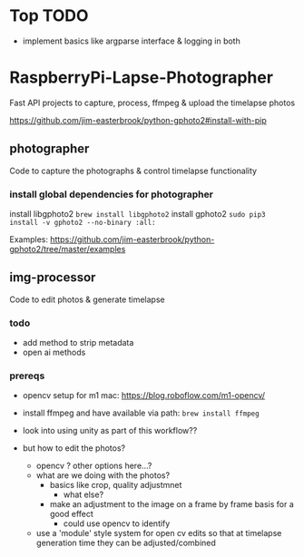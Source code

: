 # Top TODO
* implement basics like argparse interface & logging in both

# RaspberryPi-Lapse-Photographer
Fast API projects to capture, process, ffmpeg & upload the timelapse photos

https://github.com/jim-easterbrook/python-gphoto2#install-with-pip

## photographer
Code to capture the photographs & control timelapse functionality

### install global dependencies for photographer
install libgphoto2
```brew install libgphoto2```
install gphoto2
```sudo pip3 install -v gphoto2 --no-binary :all:```

Examples: https://github.com/jim-easterbrook/python-gphoto2/tree/master/examples


## img-processor
Code to edit photos & generate timelapse 
  ### todo
  * add method to strip metadata
  * open ai methods

### prereqs
* opencv setup for m1 mac: https://blog.roboflow.com/m1-opencv/
* install ffmpeg and have available via path: ```brew install ffmpeg```


* look into using unity as part of this workflow??
* but how to edit the photos?  
  * opencv ?  other options here...?
  * what are we doing with the photos?
       * basics like crop, quality adjustmnet
           * what else?
       * make an adjustment to the image on a frame by frame basis for a good effect
            * could use opencv to identify 
  * use a 'module' style system for open cv edits so that at timelapse generation time they can be adjusted/combined

